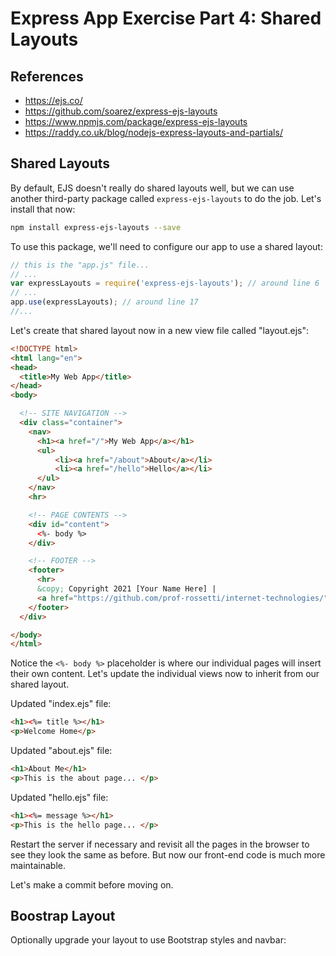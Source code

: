 # Express App Exercise Part 4: Shared Layouts

## References

  + https://ejs.co/
  + https://github.com/soarez/express-ejs-layouts
  + https://www.npmjs.com/package/express-ejs-layouts
  + https://raddy.co.uk/blog/nodejs-express-layouts-and-partials/

## Shared Layouts

By default, EJS doesn't really do shared layouts well, but we can use another third-party package called `express-ejs-layouts` to do the job. Let's install that now:

```sh
npm install express-ejs-layouts --save
```

To use this package, we'll need to configure our app to use a shared layout:

```js
// this is the "app.js" file...
// ...
var expressLayouts = require('express-ejs-layouts'); // around line 6
// ...
app.use(expressLayouts); // around line 17
//...

```

Let's create that shared layout now in a new view file called "layout.ejs":

```html
<!DOCTYPE html>
<html lang="en">
<head>
  <title>My Web App</title>
</head>
<body>

  <!-- SITE NAVIGATION -->
  <div class="container">
    <nav>
      <h1><a href="/">My Web App</a></h1>
      <ul>
          <li><a href="/about">About</a></li>
          <li><a href="/hello">Hello</a></li>
      </ul>
    </nav>
    <hr>

    <!-- PAGE CONTENTS -->
    <div id="content">
      <%- body %>
    </div>

    <!-- FOOTER -->
    <footer>
      <hr>
      &copy; Copyright 2021 [Your Name Here] |
      <a href="https://github.com/prof-rossetti/internet-technologies/">source</a>
    </footer>
  </div>

</body>
</html>
```

Notice the `<%- body %>` placeholder is where our individual pages will insert their own content. Let's update the individual views now to inherit from our shared layout.

Updated "index.ejs" file:

```html
<h1><%= title %></h1>
<p>Welcome Home</p>
```

Updated "about.ejs" file:

```html
<h1>About Me</h1>
<p>This is the about page... </p>
```

Updated "hello.ejs" file:


```html
<h1><%= message %></h1>
<p>This is the hello page... </p>

```

Restart the server if necessary and revisit all the pages in the browser to see they look the same as before. But now our front-end code is much more maintainable.

Let's make a commit before moving on.

## Boostrap Layout

Optionally upgrade your layout to use Bootstrap styles and navbar:

```html
```
